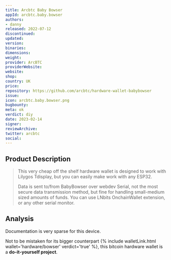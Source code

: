 ```yaml
---
title: Arcbtc Baby Bowser
appId: arcbtc.baby.bowser
authors:
- danny
released: 2022-07-12
discontinued: 
updated: 
version: 
binaries: 
dimensions: 
weight: 
provider: ArcBTC
providerWebsite: 
website: 
shop: 
country: UK
price: 
repository: https://github.com/arcbtc/hardware-wallet-babybowser
issue: 
icon: arcbtc.baby.bowser.png
bugbounty: 
meta: ok
verdict: diy
date: 2023-02-14
signer: 
reviewArchive: 
twitter: arcbtc
social: 
---
```


## Product Description 

> This very cheap off the shelf hardware wallet is designed to work with Lilygos Tdisplay, but you can easily make work with any ESP32.
> 
> Data is sent to/from BabyBowser over webdev Serial, not the most secure data transmission method, but fine for handling small-medium sized amounts of funds. You can use LNbits OnchainWallet extension, or any other serial monitor.

## Analysis 

Documentation is very sparse for this device. 

Not to be mistaken for its bigger counterpart {% include walletLink.html wallet='hardware/bowser' verdict='true' %}, this bitcoin hardware wallet is  a **do-it-yourself project**. 


